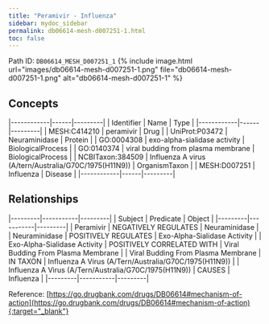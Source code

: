 ```yaml
---
title: "Peramivir - Influenza"
sidebar: mydoc_sidebar
permalink: db06614-mesh-d007251-1.html
toc: false 
---
```



Path ID: `DB06614_MESH_D007251_1`
{% include image.html url="images/db06614-mesh-d007251-1.png" file="db06614-mesh-d007251-1.png" alt="db06614-mesh-d007251-1" %}

## Concepts

|------------|------|---------|
| Identifier | Name | Type    |
|------------|------|---------|
| MESH:C414210 | peramivir | Drug |
| UniProt:P03472 | Neuraminidase | Protein |
| GO:0004308 | exo-alpha-sialidase activity | BiologicalProcess |
| GO:0140374 | viral budding from plasma membrane | BiologicalProcess |
| NCBITaxon:384509 | Influenza A virus (A/tern/Australia/G70C/1975(H11N9)) | OrganismTaxon |
| MESH:D007251 | Influenza | Disease |
|------------|------|---------|

## Relationships

|---------|-----------|---------|
| Subject | Predicate | Object  |
|---------|-----------|---------|
| Peramivir | NEGATIVELY REGULATES | Neuraminidase |
| Neuraminidase | POSITIVELY REGULATES | Exo-Alpha-Sialidase Activity |
| Exo-Alpha-Sialidase Activity | POSITIVELY CORRELATED WITH | Viral Budding From Plasma Membrane |
| Viral Budding From Plasma Membrane | IN TAXON | Influenza A Virus (A/Tern/Australia/G70C/1975(H11N9)) |
| Influenza A Virus (A/Tern/Australia/G70C/1975(H11N9)) | CAUSES | Influenza |
|---------|-----------|---------|

Reference: [https://go.drugbank.com/drugs/DB06614#mechanism-of-action](https://go.drugbank.com/drugs/DB06614#mechanism-of-action){:target="_blank"}